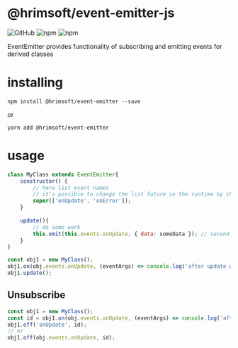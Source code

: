 # @hrimsoft/event-emitter-js
![GitHub](https://img.shields.io/github/license/basim108/event-emitter-js)
![npm](https://img.shields.io/npm/v/@hrimsoft/event-emitter)
![npm](https://img.shields.io/npm/dy/@hrimsoft/event-emitter)

EventEmitter provides functionality of subscribing and emitting events for derived classes
# installing
`npm install @hrimsoft/event-emitter --save`

or

`yarn add @hrimsoft/event-emitter`
# usage
```javascript
class MyClass extends EventEmitter{
    constructor() {
        // here list event names
        // it's possible to change the list future in the runtime by changing the this.events object
        super(['onUpdate', 'onError']);
    }
    
    update(){
        // do some work
        this.emit(this.events.onUpdate, { data: someData }); // second argument is optional, and will be sent to all subscribers
    }
}

const obj1 = new MyClass();
obj1.on(obj.events.onUpdate, (eventArgs) => console.log('after update we have been called', eventArgs.data));
obj1.update();
```
## Unsubscribe
```javascript
const obj1 = new MyClass();
const id = obj1.on(obj.events.onUpdate, (eventArgs) => console.log('after update we have been called', eventArgs.data));
obj1.off('onUpdate', id);
// or
obj1.off(obj.events.onUpdate, id);
```
